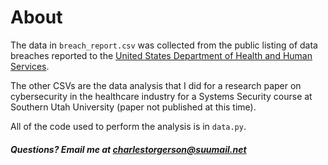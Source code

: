 # About
The data in `breach_report.csv` was collected from the public listing of data breaches reported to the [United States Department of Health and Human Services](https://ocrportal.hhs.gov/ocr/breach/breach_report.jsf).

The other CSVs are the data analysis that I did for a research paper on cybersecurity in the healthcare industry for a Systems Security course at Southern Utah University (paper not published at this time).

All of the code used to perform the analysis is in `data.py`.

##### Questions? Email me at charlestorgerson@suumail.net
